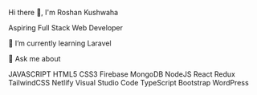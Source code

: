 Hi there 👋, I'm Roshan Kushwaha

Aspiring Full Stack Web Developer

🌱 I’m currently learning Laravel

💬 Ask me about

JAVASCRIPT HTML5 CSS3 Firebase MongoDB NodeJS React Redux TailwindCSS Netlify Visual Studio Code TypeScript Bootstrap WordPress
